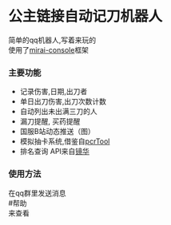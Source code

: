 # 公主链接自动记刀机器人

简单的qq机器人,写着来玩的  
使用了[mirai-console](https://github.com/mamoe/mirai-console)框架

### 主要功能
* 记录伤害,日期,出刀者
* 单日出刀伤害,出刀次数计数
* 自动列出未出满三刀的人
* 漏刀提醒, 买药提醒
* 国服B站动态推送（图）
* 模拟抽卡系统,借鉴自[pcrTool](https://github.com/sciuridae564/PcrTool)
* 排名查询 API来自[镜华](https://github.com/Kengxxiao/Kyouka)

### 使用方法
在qq群里发送消息  
\#帮助   
来查看